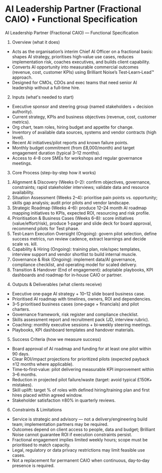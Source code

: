 # AI Leadership Partner (Fractional CAIO) • Functional Specification

AI Leadership Partner (Fractional CAIO) — Functional Specification

1) Overview (what it does)
- Acts as the organisation’s interim Chief AI Officer on a fractional basis: shapes AI strategy, prioritises high‑value use cases, reduces implementation risk, coaches executives, and builds client capability.
- Converts AI opportunity into measurable commercial outcomes (revenue, cost, customer KPIs) using Brilliant Noise’s Test‑Learn‑Lead™ approach.
- Designed for CMOs, CDOs and exec teams that need senior AI leadership without a full‑time hire.

2) Inputs (what's needed to start)
- Executive sponsor and steering group (named stakeholders + decision authority).
- Current strategy, KPIs and business objectives (revenue, cost, customer metrics).
- Org chart, team roles, hiring budget and appetite for change.
- Inventory of available data sources, systems and vendor contracts (high level).
- Recent AI initiatives/pilot reports and known failure points.
- Monthly budget commitment (from £8,000/month) and target engagement duration (typical 3–12 months).
- Access to 4–8 core SMEs for workshops and regular governance meetings.

3) Core Process (step-by-step how it works)
1. Alignment & Discovery (Weeks 0–2): confirm objectives, governance, constraints; rapid stakeholder interviews; validate data and resource availability.
2. Situation Assessment (Weeks 2–4): prioritise pain points vs. opportunity; skills gap analysis; audit prior pilots and vendor landscape.
3. Strategic Roadmap (Weeks 4–6): produce 12–24 month AI roadmap mapping initiatives to KPIs, expected ROI, resourcing and risk profile.
4. Prioritisation & Business Cases (Weeks 6–8): score initiatives (value/effort/risk), produce 1‑pager and slide deck for board approval, recommend pilots for Test phase.
5. Test‑Learn Execution Oversight (Ongoing): govern pilot selection, define success metrics, run review cadence, extract learnings and decide scale vs. kill.
6. Capability & Hiring (Ongoing): training plan, role/spec templates, interview support and vendor shortlist to build internal muscle.
7. Governance & Risk (Ongoing): implement data/AI governance, compliance checklist, and operating model for scaled delivery.
8. Transition & Handover (End of engagement): adoptable playbooks, KPI dashboards and roadmap for in‑house CAIO or partner.

4) Outputs & Deliverables (what clients receive)
- Executive one‑page AI strategy + 10–12 slide board business case.
- Prioritised AI roadmap with timelines, owners, ROI and dependencies.
- 3–5 prioritised business cases (one‑page + financials) and pilot charters.
- Governance framework, risk register and compliance checklist.
- Skills assessment report and recruitment pack (JD, interview rubric).
- Coaching: monthly executive sessions + bi‑weekly steering meetings.
- Playbooks, KPI dashboard templates and handover materials.

5) Success Criteria (how we measure success)
- Board approval of AI roadmap and funding for at least one pilot within 90 days.
- Clear ROI/impact projections for prioritized pilots (expected payback ≤12 months where applicable).
- Time‑to‑first‑value: pilot delivering measurable KPI improvement within 3–6 months.
- Reduction in projected pilot failure/waste (target: avoid typical £150K+ mistakes).
- Skill uplift: target % of roles with defined hiring/training plan and first hires placed within agreed window.
- Stakeholder satisfaction ≥80% in quarterly reviews.

6) Constraints & Limitations
- Service is strategic and advisory — not a delivery/engineering build team; implementation partners may be required.
- Outcomes depend on client access to people, data and budget; Brilliant Noise cannot guarantee ROI if execution constraints persist.
- Fractional engagement implies limited weekly hours; scope must be prioritised to match capacity.
- Legal, regulatory or data privacy restrictions may limit feasible use cases.
- Not a replacement for permanent CAIO when continuous, day‑to‑day presence is required.
